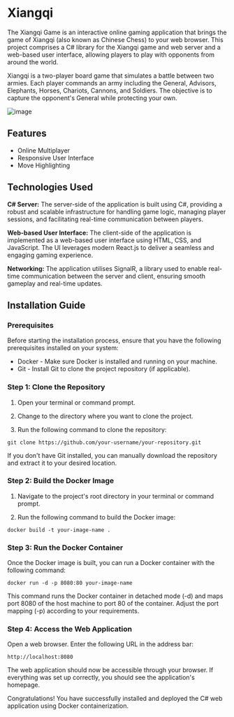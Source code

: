 # Xiangqi

The Xiangqi Game is an interactive online gaming application that brings the game of Xiangqi (also known as Chinese Chess) to your web browser. This project comprises a C# library for the Xiangqi game and web server and a web-based user interface, allowing players to play with opponents from around the world.

Xiangqi is a two-player board game that simulates a battle between two armies. Each player commands an army including the General, Advisors, Elephants, Horses, Chariots, Cannons, and Soldiers. The objective is to capture the opponent's General while protecting your own. 

![image](https://github.com/MingShaneTong/Xiangqi/assets/63452934/08db070f-e391-4fd1-a897-cc58a8aeb781)

## Features

- Online Multiplayer
- Responsive User Interface
- Move Highlighting
## Technologies Used

**C# Server:** The server-side of the application is built using C#, providing a robust and scalable infrastructure for handling game logic, managing player sessions, and facilitating real-time communication between players.

**Web-based User Interface:** The client-side of the application is implemented as a web-based user interface using HTML, CSS, and JavaScript. The UI leverages modern React.js to deliver a seamless and engaging gaming experience.

**Networking:** The application utilises SignalR, a library used to enable real-time communication between the server and client, ensuring smooth gameplay and real-time updates.

## Installation Guide

### Prerequisites
Before starting the installation process, ensure that you have the following prerequisites installed on your system:

- Docker - Make sure Docker is installed and running on your machine.
- Git - Install Git to clone the project repository (if applicable).

### Step 1: Clone the Repository
1. Open your terminal or command prompt.

2. Change to the directory where you want to clone the project.

3. Run the following command to clone the repository:

```
git clone https://github.com/your-username/your-repository.git
```

If you don't have Git installed, you can manually download the repository and extract it to your desired location.

### Step 2: Build the Docker Image
1. Navigate to the project's root directory in your terminal or command prompt.

2. Run the following command to build the Docker image:

```
docker build -t your-image-name .
```

### Step 3: Run the Docker Container
Once the Docker image is built, you can run a Docker container with the following command:

```
docker run -d -p 8080:80 your-image-name
```

This command runs the Docker container in detached mode (-d) and maps port 8080 of the host machine to port 80 of the container. Adjust the port mapping (-p) according to your requirements.

### Step 4: Access the Web Application
Open a web browser. Enter the following URL in the address bar:

```
http://localhost:8080
```

The web application should now be accessible through your browser. If everything was set up correctly, you should see the application's homepage.

Congratulations! You have successfully installed and deployed the C# web application using Docker containerization.
